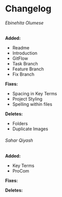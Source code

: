 # Changelog 



###### Ebinehita Olumese

**Added:**
* Readme 
* Introduction 
* GitFlow
* Task Branch
* Feature Branch
* Fix Branch

**Fixes:**
* Spacing in Key Terms
* Project Styling 
* Spelling within files

**Deletes:** 
* Folders 
* Duplicate Images

###### Sahar Qiyash

**Added:**
* Key Terms 
* ProCom 

**Fixes:**


**Deletes:** 



